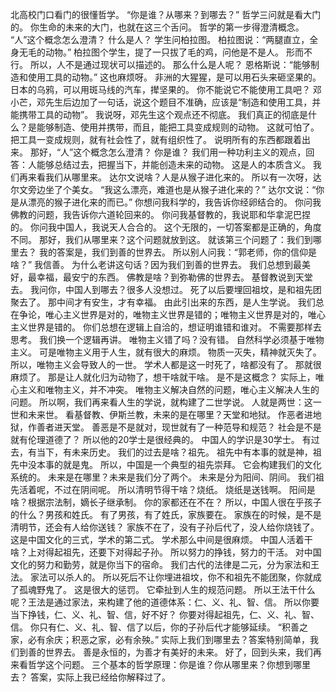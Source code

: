 北高校门口看门的很懂哲学。
“你是谁？从哪来？到哪去？”
哲学三问就是看大门的。
你生命的未来的大门，也就在这三个舌问。
哲学的第一步得澄清概念。
“人”这个概念怎么澄清？
什么是人？
学生问柏拉图。
柏拉图说：“两腿直立，全身无毛的动物。”
柏拉图个学生，提了一只拔了毛的鸡，问他是不是人。
形而不行。
所以，人不是通过现状可以描述的。
那么什么是人呢？
恩格斯说：“能够制造和使用工具的动物。”
这也麻烦呀。
非洲的大猩猩，是可以用石头来砸坚果的。
日本的乌鸦，可以用斑马线的汽车，撵坚果的。
你不能说它不能使用工具吧？
邓小芒，邓先生后边加了一句话，说这个题目不准确，应该是“制造和使用工具，并能携带工具的动物”。
我说呀，邓先生这个观点还不彻底。
我们真正的彻底是什么？是能够制造、使用并携带，而且，能把工具变成规则的动物。
这就可怕了。
把工具一变成规则，就有社会性了，就有组织性了。
说明所有的东西都跟着出来。
那好，“人”这个概念怎么澄清？
你是谁？
我们用一种功利主义的观点，回答：人能够总结过去，把握当下，并能创造未来的动物。
这是人的本质含义。
我们再来看我们从哪里来。
达尔文说啥？人是从猴子进化来的。
所以有一次呀，达尔文旁边坐了个美女。
“我这么漂亮，难道也是从猴子进化来的？”
达尔文说：“你是从漂亮的猴子进化来的而已。”
你想问我科学的，我告诉你经卵结合的。
你问我佛教的问题，我告诉你六道轮回来的。
你问我基督教的，我说耶和华拿泥巴捏的。
你问我中国人，我说天人合合的。
这个无限的，一切答案都是正确的，角度不同。
那好，我们从哪里来？这个问题就放到这。
就该第三个问题了：我们到哪里去？
我的答案是，我们到善的世界去。
所以别人问我：“郭老师，你的信仰是啥？”
我信善。
为什么老讲这句话？因为我们到善的世界去。
我们总想到最美好，最幸福，最安宁的东西。
佛教是啥？到弥勒佛的世界去。
基督教说到天堂去。
我问你，中国人到哪去？很多人没想过。
死了以后要埋回祖坟，是和祖先团聚去了。
那中间才有安生，才有幸福。
由此引出来的东西，是人生学说。
我们总在争论，唯心主义世界是对的，唯物主义世界是错的；唯物主义世界是对的，唯心主义世界是错的。
你们总想在逻辑上自洽的，想证明谁错和谁对。
不需要那样去思考。
我们换一个逻辑再讲。
唯物主义错了吗？没有错。
自然科学必须基于唯物主义。
可是唯物主义用于人生，就有很大的麻烦。
物质一灭失，精神就灭失了。
所以，唯物主义会导致人的一世。
学术人都是这一时死了，啥都没有了。
那就很麻烦了。
那是让人就化归为动物了，想干啥就干啥。
是不是这概念？
实际上，唯心主义和唯物主义，并不冲突。
唯物主义解决自然的问题，唯心主义解决人生的问题。
所以啊，我们再来看人生的学说，就构建了二世学说。
人就是两世：这一世和未来世。
看基督教、伊斯兰教，未来的是在哪里？天堂和地狱。
作恶者进地狱，作善者进天堂。
善恶是不是就对，现世就有了一种范导和规范？
社会是不是就有伦理道德了？
所以他的20学士是很经典的。
中国人的学识是30学士。
有过去，有当下，有未来历史。
我们的过去是啥？祖先。
祖先中有本事的就是神，祖先中没本事的就是鬼。
所以，中国是一个典型的祖先崇拜。
它会构建我们的文化系统的。
未来是在哪里？未来是我们分了两个。
未来是分为阳间、阴间。
我们祖先活着呢，不过在阴间呢。
所以清明节得干啥？烧纸。
烧纸是送钱啊。
阳间是啥？根据宗法制，嫡长子继承制。
你的家都还在不在？
所以，中国人很在乎孩子的什么？男孩和姓氏。
有了男孩，有了姓氏，家族要在。
家族在的时候，是不是清明节，还会有人给你送钱？
家族不在了，没有子孙后代了，没人给你烧钱了。
这是中国文化的三式，学术的第二式。
学术那么中间是很麻烦。
中国人活着干啥？上对得起祖先，还要下对得起子孙。
所以努力的挣钱，努力的干活。
对中国文化的努力和勤劳，就是你当下的宿命。
我们古代的法律是二元，分为家法和王法。
家法可以杀人的。
所以死后不让你埋进祖坟，你不和祖先不能团聚，你就成了孤魂野鬼了。
这是很大的惩罚。
它牵扯到人生的规范问题。
所以王法干什么呢？王法是通过家法，来构建了他的道德体系：仁、义、礼、智、信。
所以你要当下挣钱，仁、义、礼、智、信，好不好？
你要对得起祖先，仁、义、礼、智、信。
你只有仁、义、礼、智、信了以后，你的子孙后代才能够延续。
“积善之家，必有余庆；积恶之家，必有余殃。”
实际上我们到哪里去？答案特别简单，我们到善的世界去。
善是永恒的，为善才有美好的未来。
好了，回到头来，我们再来看哲学这个问题。
三个基本的哲学原理：你是谁？你从哪里来？你想到哪里去？
答案，实际上我已经给你解释过了。